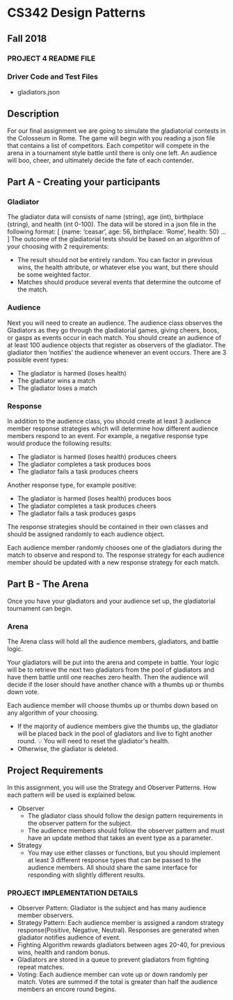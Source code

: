 # CS342 Design Patterns
## Fall 2018
### PROJECT 4 README FILE


### Driver Code and Test Files
* gladiators.json

## Description

For our final assignment we are going to simulate the gladiatorial contests in the Colosseum in Rome. The game will begin with you reading a json file that contains a list of competitors. Each competitor will compete in the arena in a tournament style battle until there is only one left. An audience will boo, cheer, and ultimately decide the fate of each contender.

## Part A - Creating your participants

### Gladiator

The gladiator data will consists of name (string), age (int), birthplace (string), and health (int 0-100). The data will be stored in a json file in the following format:
[
        {name: ‘ceasar’, age: 56, birthplace: ‘Rome’, health: 50}
...
]
The outcome of the gladiatorial tests should be based on an algorithm of your choosing with 2 requirements:
* The result should not be entirely random. You can factor in previous wins, the health attribute, or whatever else you want, but there should be some weighted factor.
* Matches should produce several events that determine the outcome of the match.

### Audience

Next you will need to create an audience. The audience class observes the Gladiators as they go through the gladiatorial games, giving cheers, boos, or gasps as events occur in each match. You should create an audience of at least 100 audience objects that register as observers of the gladiator. The gladiator then ‘notifies’ the audience whenever an event occurs. There are 3 possible event types:
* The gladiator is harmed (loses health)
* The gladiator wins a match
* The gladiator loses a match

### Response

In addition to the audience class, you should create at least 3 audience member response strategies which will determine how different audience members respond to an event. For example, a negative response type would produce the following results:
* The gladiator is harmed (loses health) produces cheers
* The gladiator completes a task produces boos
* The gladiator fails a task produces cheers

Another response type, for example positive:
* The gladiator is harmed (loses health) produces boos
* The gladiator completes a task produces cheers
* The gladiator fails a task produces gasps

The response strategies should be contained in their own classes and should be assigned randomly to each audience object.

Each audience member randomly chooses one of the gladiators during the match to observe and respond to. The response strategy for each audience member should be updated with a new response strategy for each match.

## Part B - The Arena
Once you have your gladiators and your audience set up, the gladiatorial tournament can begin.

### Arena
The Arena class will hold all the audience members, gladiators, and battle logic.

Your gladiators will be put into the arena and compete in battle. Your logic will be to retrieve the next two gladiators from the pool of gladiators and have them battle until one reaches zero health. Then the audience will decide if the loser should have another chance with a thumbs up or thumbs down vote.

Each audience member will choose thumbs up or thumbs down based on any algorithm of your choosing.
* If the majority of audience members give the thumbs up, the gladiator will be placed back in the pool of gladiators and live to fight another round. :bulb: You will need to reset the gladiator's health.
* Otherwise, the gladiator is deleted.

## Project Requirements
In this assignment, you will use the Strategy and Observer Patterns. How each pattern will be used is explained below.
* Observer
   * The gladiator class should follow the design pattern requirements in the observer pattern for the subject.
   * The audience members should follow the observer pattern and must have an update method that takes an event type as a parameter.
* Strategy
   * You may use either classes or functions, but you should implement at least 3 different response types that can be passed to the audience members. All should share the same interface for responding with slightly different results.


### PROJECT IMPLEMENTATION DETAILS
  * Observer Pattern: Gladiator is the subject and has many audience member observers.
  * Strategy Pattern: Each audience member is assigned a random strategy response(Positive, Negative, Neutral).
    Responses are generated when gladiator notifies audience of event.
  * Fighting Algorithm rewards gladiators between ages 20-40, for previous wins, health and random bonus.
  * Gladiators are stored in a queue to prevent gladiators from fighting repeat matches.
  * Voting: Each audience member can vote up or down randomly per match. Votes are summed if the total is greater than half
    the audience members an encore round begins.

